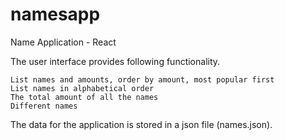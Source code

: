 # namesapp
Name Application - React

The user interface provides following functionality.

    List names and amounts, order by amount, most popular first
    List names in alphabetical order
    The total amount of all the names
    Different names
    
The data for the application is stored in a json file (names.json).
